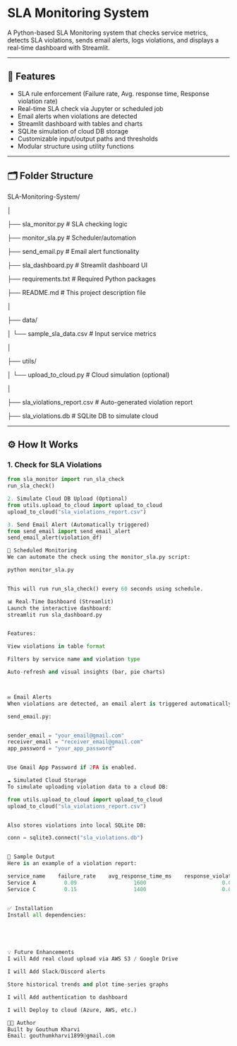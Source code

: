 
# SLA Monitoring System

A Python-based SLA Monitoring system that checks service metrics, detects SLA violations, sends email alerts, logs violations, and displays a real-time dashboard with Streamlit.

---

## 📌 Features

- SLA rule enforcement (Failure rate, Avg. response time, Response violation rate)
- Real-time SLA check via Jupyter or scheduled job
- Email alerts when violations are detected
- Streamlit dashboard with tables and charts
- SQLite simulation of cloud DB storage
- Customizable input/output paths and thresholds
- Modular structure using utility functions

---

## 🗂 Folder Structure

SLA-Monitoring-System/

│


├── sla_monitor.py # SLA checking logic


├── monitor_sla.py # Scheduler/automation


├── send_email.py # Email alert functionality


├── sla_dashboard.py # Streamlit dashboard UI


├── requirements.txt # Required Python packages


├── README.md # This project description file


│


├── data/


│ └── sample_sla_data.csv # Input service metrics


│


├── utils/


│ └── upload_to_cloud.py # Cloud simulation (optional)

│

├── sla_violations_report.csv # Auto-generated violation report

├── sla_violations.db # SQLite DB to simulate cloud


---

## ⚙️ How It Works

### 1. Check for SLA Violations

```python
from sla_monitor import run_sla_check
run_sla_check()

2. Simulate Cloud DB Upload (Optional)
from utils.upload_to_cloud import upload_to_cloud
upload_to_cloud("sla_violations_report.csv")

3. Send Email Alert (Automatically triggered)
from send_email import send_email_alert
send_email_alert(violation_df)

🔁 Scheduled Monitoring
We can automate the check using the monitor_sla.py script:

python monitor_sla.py


This will run run_sla_check() every 60 seconds using schedule.

📊 Real-Time Dashboard (Streamlit)
Launch the interactive dashboard:
streamlit run sla_dashboard.py


Features:

View violations in table format

Filters by service name and violation type

Auto-refresh and visual insights (bar, pie charts)



✉️ Email Alerts
When violations are detected, an email alert is triggered automatically:

send_email.py:


sender_email = "your_email@gmail.com"
receiver_email = "receiver_email@gmail.com"
app_password = "your_app_password"


Use Gmail App Password if 2FA is enabled.

☁️ Simulated Cloud Storage
To simulate uploading violation data to a cloud DB:

from utils.upload_to_cloud import upload_to_cloud
upload_to_cloud("sla_violations_report.csv")


Also stores violations into local SQLite DB:

conn = sqlite3.connect("sla_violations.db")


🧪 Sample Output
Here is an example of a violation report:

service_name	failure_rate	avg_response_time_ms	response_violation_rate
Service A	      0.09	                1600	                    0.02
Service C	      0.15	                1400	                    0.06


✅ Installation
Install all dependencies:





💡 Future Enhancements
I will Add real cloud upload via AWS S3 / Google Drive

I will Add Slack/Discord alerts

Store historical trends and plot time-series graphs

I will Add authentication to dashboard

I will Deploy to cloud (Azure, AWS, etc.)

👨‍💻 Author
Built by Gouthum Kharvi
Email: gouthumkharvi1899@gmail.com
